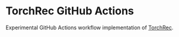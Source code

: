# TorchRec GitHub Actions

Experimental GitHub Actions workflow implementation of [TorchRec](https://github.com/pytorch/torchrec).
